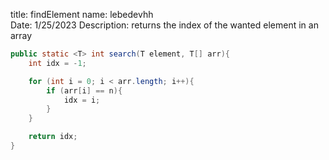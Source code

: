 title: findElement
name: lebedevhh     
Date: 1/25/2023
Description: returns the index of the wanted element in an array

```java
public static <T> int search(T element, T[] arr){
    int idx = -1;

    for (int i = 0; i < arr.length; i++){
        if (arr[i] == n){
            idx = i;
        }
    }

    return idx;
}
```